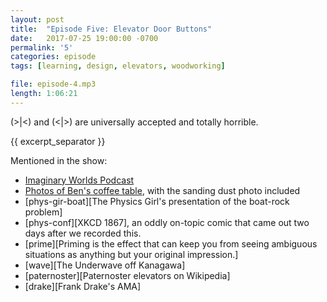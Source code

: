```yaml
---
layout: post
title:  "Episode Five: Elevator Door Buttons"
date:   2017-07-25 19:00:00 -0700
permalink: '5'
categories: episode
tags: [learning, design, elevators, woodworking]

file: episode-4.mp3
length: 1:06:21
---
```


(>|<) and (<|>) are universally accepted and totally horrible.

{{ excerpt_separator }}

Mentioned in the show:

* [Imaginary Worlds Podcast][imaginary]
* [Photos of Ben's coffee table][table], with the sanding dust photo included
* [phys-gir-boat][The Physics Girl's presentation of the boat-rock problem]
* [phys-conf][XKCD 1867], an oddly on-topic comic that came out two days after we recorded this.
* [prime][Priming is the effect that can keep you from seeing ambiguous situations as anything but your original impression.]
* [wave][The Underwave off Kanagawa]
* [paternoster][Paternoster elevators on Wikipedia]
* [drake][Frank Drake's AMA]

[table]: http://imgur.com/a/a7X78
[imaginary]: https://www.imaginaryworldspodcast.org/
[phys-girl-boat]: https://www.youtube.com/watch?v=nVT1c0tr8NE
[phys-conf]: https://xkcd.com/1867/
[prime]: https://en.wikipedia.org/wiki/Priming_(psychology)
[wave]: https://www.google.com/culturalinstitute/beta/asset/-/JgEdIdn4pME3Mw?hl=en
[paternoster]: https://www.youtube.com/watch?v=Ro3Fc_yG3p0
[drake]: https://www.reddit.com/r/space/comments/6nifbp/i_am_frank_drake_creator_of_the_drake_equation/